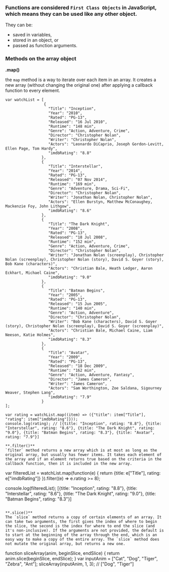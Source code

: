 ### Functions are considered `First Class Objects` in JavaScript, which means they can be used like any other object. 
They can be:
* saved in variables, 
* stored in an object, or 
* passed as function arguments.

### Methods on the array object

**.map()**

the `map` method is a way to iterate over each item in an array. It creates a new array (without changing the original one) after applying a callback function to every element.
```
var watchList = [
                 {  
                   "Title": "Inception",
                   "Year": "2010",
                   "Rated": "PG-13",
                   "Released": "16 Jul 2010",
                   "Runtime": "148 min",
                   "Genre": "Action, Adventure, Crime",
                   "Director": "Christopher Nolan",
                   "Writer": "Christopher Nolan",
                   "Actors": "Leonardo DiCaprio, Joseph Gordon-Levitt, Ellen Page, Tom Hardy",
                   "imdbRating": "8.8"                  
                },
                {  
                   "Title": "Interstellar",
                   "Year": "2014",
                   "Rated": "PG-13",
                   "Released": "07 Nov 2014",
                   "Runtime": "169 min",
                   "Genre": "Adventure, Drama, Sci-Fi",
                   "Director": "Christopher Nolan",
                   "Writer": "Jonathan Nolan, Christopher Nolan",
                   "Actors": "Ellen Burstyn, Matthew McConaughey, Mackenzie Foy, John Lithgow",
                   "imdbRating": "8.6"
                },
                {
                   "Title": "The Dark Knight",
                   "Year": "2008",
                   "Rated": "PG-13",
                   "Released": "18 Jul 2008",
                   "Runtime": "152 min",
                   "Genre": "Action, Adventure, Crime",
                   "Director": "Christopher Nolan",
                   "Writer": "Jonathan Nolan (screenplay), Christopher Nolan (screenplay), Christopher Nolan (story), David S. Goyer (story), Bob Kane (characters)",
                   "Actors": "Christian Bale, Heath Ledger, Aaron Eckhart, Michael Caine",
                   "imdbRating": "9.0"                   
                },
                {  
                   "Title": "Batman Begins",
                   "Year": "2005",
                   "Rated": "PG-13",
                   "Released": "15 Jun 2005",
                   "Runtime": "140 min",
                   "Genre": "Action, Adventure",
                   "Director": "Christopher Nolan",
                   "Writer": "Bob Kane (characters), David S. Goyer (story), Christopher Nolan (screenplay), David S. Goyer (screenplay)",
                   "Actors": "Christian Bale, Michael Caine, Liam Neeson, Katie Holmes",
                   "imdbRating": "8.3"
                },
                {
                   "Title": "Avatar",
                   "Year": "2009",
                   "Rated": "PG-13",
                   "Released": "18 Dec 2009",
                   "Runtime": "162 min",
                   "Genre": "Action, Adventure, Fantasy",
                   "Director": "James Cameron",
                   "Writer": "James Cameron",
                   "Actors": "Sam Worthington, Zoe Saldana, Sigourney Weaver, Stephen Lang",
                   "imdbRating": "7.9"
                }
];

var rating = watchList.map((item) => ({"title": item["Title"], "rating": item["imdbRating"]}));
console.log(rating); // [{title: "Inception", rating: "8.8"}, {title: "Interstellar", rating: "8.6"}, {title: "The Dark Knight", rating: "9.0"}, {title: "Batman Begins", rating: "8.3"}, {title: "Avatar", rating: "7.9"}]

**.filter()**
`filter` method returns a new array which is at most as long as the original array, but usually has fewer items. It takes each element of the array and if an element returns true based on the criteria in the callback function, then it is included in the new array.
```
var filteredList = watchList.map(function(e) {
  return {title: e["Title"], rating: e["imdbRating"]}
}).filter((e) => e.rating >= 8);

console.log(filteredList); [{title: "Inception", rating: "8.8"}, {title: "Interstellar", rating: "8.6"}, {title: "The Dark Knight", rating: "9.0"}, {title: "Batman Begins", rating: "8.3"}]
```

**.slice()**
The `slice` method returns a copy of certain elements of an array. It can take two arguments, the first gives the index of where to begin the slice, the second is the index for where to end the slice (and it's non-inclusive). If the arguments are not provided, the default is to start at the beginning of the array through the end, which is an easy way to make a copy of the entire array. The `slice` method does not mutate the original array, but returns a new one.
```
function sliceArray(anim, beginSlice, endSlice) {
  return anim.slice(beginSlice, endSlice);
}
var inputAnim = ["Cat", "Dog", "Tiger", "Zebra", "Ant"];
sliceArray(inputAnim, 1, 3); // ["Dog", "Tiger"]
```